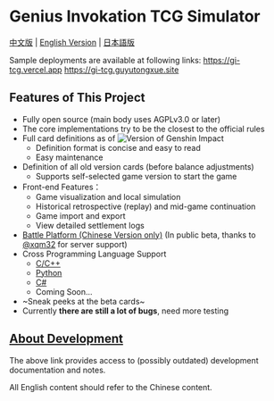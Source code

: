 # Genius Invokation TCG Simulator

[中文版](./README.md)  | [English Version](./README.en.md) | [日本語版](./README.jp.md)

Sample deployments are available at following links:
https://gi-tcg.vercel.app
https://gi-tcg.guyutongxue.site


## Features of This Project

- Fully open source (main body uses AGPLv3.0 or later)
- The core implementations try to be the closest to the official rules
- Full card definitions as of ![Version of Genshin Impact](https://img.shields.io/badge/dynamic/json?url=https%3A%2F%2Fgi.xqm32.org%2Fapi%2Fversion&query=%24.currentGameVersion&label=Genshin%20Impact)
  - Definition format is concise and easy to read
  - Easy maintenance
- Definition of all old version cards (before balance adjustments)
  - Supports self-selected game version to start the game
- Front-end Features：
  - Game visualization and local simulation
  - Historical retrospective (replay) and mid-game continuation
  - Game import and export
  - View detailed settlement logs
- [Battle Platform (Chinese Version only)](https://gi.xqm32.org) (In public beta, thanks to [@xqm32](https://github.com/xqm32) for server support)
- Cross Programming Language Support
  - [C/C++](./packages/cbinding/)
  - [Python](./packages/pybinding/)
  - [C#](./packages/csbinding/)
  - Coming Soon...
- ~Sneak peeks at the beta cards~
- Currently **there are still a lot of bugs**, need more testing

## [About Development](./docs/development/README.md)

The above link provides access to (possibly outdated) development documentation and notes.

All English content should refer to the Chinese content.
